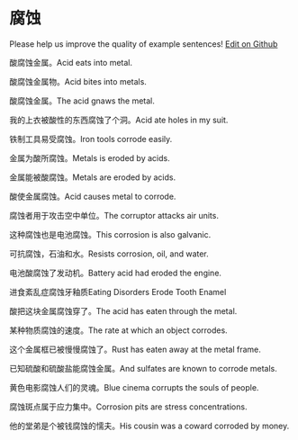 # 腐蚀

Please help us improve the quality of example sentences! [Edit on Github](https://github.com/jiyushe/jiyu-example-sentence-source/blob/main/chinese/fushi_3.md)

<p><span class="chinese">酸腐蚀金属。</span><span class="english">Acid eats into metal.</span></p>

<p><span class="chinese">酸腐蚀金属物。</span><span class="english">Acid bites into metals.</span></p>

<p><span class="chinese">酸腐蚀金属。</span><span class="english">The acid gnaws the metal.</span></p>

<p><span class="chinese">我的上衣被酸性的东西腐蚀了个洞。</span><span class="english">Acid ate holes in my suit.</span></p>

<p><span class="chinese">铁制工具易受腐蚀。</span><span class="english">Iron tools corrode easily.</span></p>

<p><span class="chinese">金属为酸所腐蚀。</span><span class="english">Metals is eroded by acids.</span></p>

<p><span class="chinese">金属能被酸腐蚀。</span><span class="english">Metals are eroded by acids.</span></p>

<p><span class="chinese">酸使金属腐蚀。</span><span class="english">Acid causes metal to corrode.</span></p>

<p><span class="chinese">腐蚀者用于攻击空中单位。</span><span class="english">The corruptor attacks air units.</span></p>

<p><span class="chinese">这种腐蚀也是电池腐蚀。</span><span class="english">This corrosion is also galvanic.</span></p>

<p><span class="chinese">可抗腐蚀，石油和水。</span><span class="english">Resists corrosion, oil, and water.</span></p>

<p><span class="chinese">电池酸腐蚀了发动机。</span><span class="english">Battery acid had eroded the engine.</span></p>

<p><span class="chinese">进食紊乱症腐蚀牙釉质</span><span class="english">Eating Disorders Erode Tooth Enamel</span></p>

<p><span class="chinese">酸把这块金属腐蚀穿了。</span><span class="english">The acid has eaten through the metal.</span></p>

<p><span class="chinese">某种物质腐蚀的速度。</span><span class="english">The rate at which an object corrodes.</span></p>

<p><span class="chinese">这个金属框已被慢慢腐蚀了。</span><span class="english">Rust has eaten away at the metal frame.</span></p>

<p><span class="chinese">已知硫酸和硫酸盐能腐蚀金属。</span><span class="english">And sulfates are known to corrode metals.</span></p>

<p><span class="chinese">黄色电影腐蚀人们的灵魂。</span><span class="english">Blue cinema corrupts the souls of people.</span></p>

<p><span class="chinese">腐蚀斑点属于应力集中。</span><span class="english">Corrosion pits are stress concentrations.</span></p>

<p><span class="chinese">他的堂弟是个被钱腐蚀的懦夫。</span><span class="english">His cousin was a coward corroded by money.</span></p>

